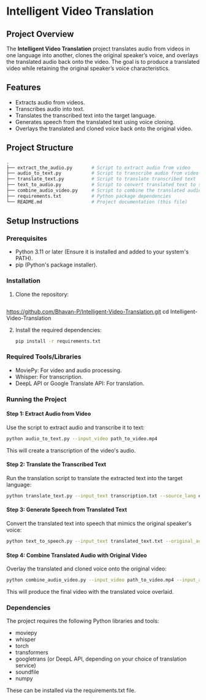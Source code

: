 # **Intelligent Video Translation**

## **Project Overview**
The **Intelligent Video Translation** project translates audio from videos in one language into another, clones the original speaker’s voice, and overlays the translated audio back onto the video. The goal is to produce a translated video while retaining the original speaker’s voice characteristics.

## **Features**
- Extracts audio from videos.
- Transcribes audio into text.
- Translates the transcribed text into the target language.
- Generates speech from the translated text using voice cloning.
- Overlays the translated and cloned voice back onto the original video.

## **Project Structure**
```bash
.
├── extract_the_audio.py       # Script to extract audio from video
├── audio_to_text.py           # Script to transcribe audio from video
├── translate_text.py          # Script to translate transcribed text
├── text_to_audio.py           # Script to convert translated text to speech
├── combine_audio_video.py     # Script to combine the translated audio back to the video
├── requirements.txt           # Python package dependencies
└── README.md                  # Project documentation (this file)
```

## Setup Instructions

### Prerequisites
- Python 3.11 or later (Ensure it is installed and added to your system's PATH).
- pip (Python's package installer).

### Installation

1. Clone the repository:
   ```bash
  https://github.com/Bhavan-P/Intelligent-Video-Translation.git
   cd Intelligent-Video-Translation

2. Install the required dependencies:
   ```bash
   pip install -r requirements.txt
   ```

### Required Tools/Libraries
- MoviePy: For video and audio processing.
- Whisper: For transcription.
- DeepL API or Google Translate API: For translation.

### Running the Project
#### Step 1: Extract Audio from Video
Use the script to extract audio and transcribe it to text:
```bash
python audio_to_text.py --input_video path_to_video.mp4
```
This will create a transcription of the video's audio.

#### Step 2: Translate the Transcribed Text
Run the translation script to translate the extracted text into the target language:
```bash
python translate_text.py --input_text transcription.txt --source_lang en --target_lang ta
```

#### Step 3: Generate Speech from Translated Text
Convert the translated text into speech that mimics the original speaker's voice:
```bash
python text_to_speech.py --input_text translated_text.txt --original_audio path_to_original_speaker_audio.wav
```

#### Step 4: Combine Translated Audio with Original Video
Overlay the translated and cloned voice onto the original video:
```bash
python combine_audio_video.py --input_video path_to_video.mp4 --input_audio translated_speech.wav
```
This will produce the final video with the translated voice overlaid.

### Dependencies
The project requires the following Python libraries and tools:

- moviepy
- whisper
- torch
- transformers
- googletrans (or DeepL API, depending on your choice of translation service)
- soundfile
- numpy

These can be installed via the requirements.txt file.
